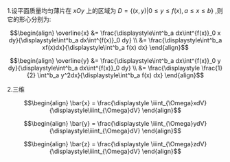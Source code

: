 1.设平面质量均匀薄片在 $xOy$ 上的区域为 $D = \left\{(x,y)|0\leq y \leq f(x) , a\leq x \leq b \right\}$ ,则它的形心分别为:

$$\begin{align}
    \overline{x} &= \frac{\displaystyle\int^b_a dx\int^{f(x)}_0 x dy}{\displaystyle\int^b_a dx\int^{f(x)}_0 dy} \\
    &= \frac{\displaystyle\int^b_a xf(x)dx}{\displaystyle\int^b_a f(x) dx}
\end{align}$$



$$\begin{align}
    \overline{y} &= \frac{\displaystyle\int^b_a dx\int^{f(x)}_0 y dy}{\displaystyle\int^b_a dx\int^{f(x)}_0 dy} \\
    &= \frac{\displaystyle \frac{1}{2} \int^b_a  y^2dx}{\displaystyle\int^b_a f(x) dx}
\end{align}$$


2.三维

$$\begin{align}
    \bar{x} = \frac{\displaystyle \iiint_{\Omega}xdV}{\displaystyle\iiint_{\Omega}dV}
\end{align}$$


$$\begin{align}
    \bar{y} = \frac{\displaystyle \iiint_{\Omega}ydV}{\displaystyle\iiint_{\Omega}dV}
\end{align}$$


$$\begin{align}
    \bar{z} = \frac{\displaystyle \iiint_{\Omega}zdV}{\displaystyle\iiint_{\Omega}dV}
\end{align}$$